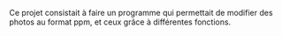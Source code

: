 Ce projet consistait à faire un programme qui permettait de modifier des photos au format ppm, et ceux grâce à différentes fonctions.
